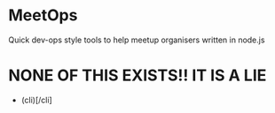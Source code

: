# MeetOps

Quick dev-ops style tools to help meetup organisers written in node.js

# NONE OF THIS EXISTS!! IT IS A LIE

* (cli)[/cli]